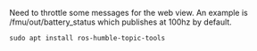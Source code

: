 Need to throttle some messages for the web view. An example is /fmu/out/battery_status which publishes at 100hz by default. 

```
sudo apt install ros-humble-topic-tools
```